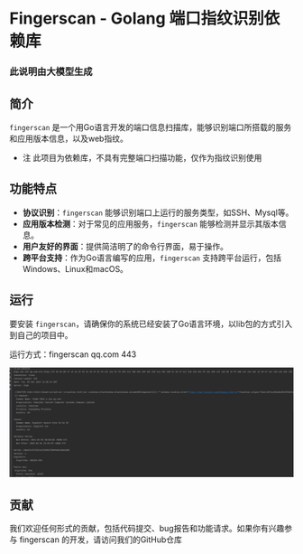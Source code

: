 # Fingerscan - Golang 端口指纹识别依赖库

### 此说明由大模型生成

## 简介

`fingerscan` 是一个用Go语言开发的端口信息扫描库，能够识别端口所搭载的服务和应用版本信息，以及web指纹。
* 注 此项目为依赖库，不具有完整端口扫描功能，仅作为指纹识别使用
## 功能特点

- **协议识别**：`fingerscan` 能够识别端口上运行的服务类型，如SSH、Mysql等。
- **应用版本检测**：对于常见的应用服务，`fingerscan` 能够检测并显示其版本信息。
- **用户友好的界面**：提供简洁明了的命令行界面，易于操作。
- **跨平台支持**：作为Go语言编写的应用，`fingerscan` 支持跨平台运行，包括Windows、Linux和macOS。

## 运行

要安装 `fingerscan`，请确保你的系统已经安装了Go语言环境，以lib包的方式引入到自己的项目中。

运行方式：fingerscan qq.com 443

<img src="img.png">

## 贡献
我们欢迎任何形式的贡献，包括代码提交、bug报告和功能请求。如果你有兴趣参与 fingerscan 的开发，请访问我们的GitHub仓库
